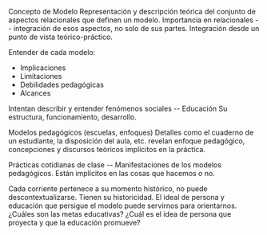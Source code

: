 Concepto de Modelo
Representación y descripción teórica del conjunto de aspectos relacionales que definen un modelo.
Importancia en relacionales -- integración  de esos aspectos, no solo de sus partes.
Integración desde un punto de vista teórico-práctico.

Entender de cada modelo:
- Implicaciones
- Limitaciones
- Debilidades pedagógicas
- Alcances

Intentan describir y entender fenómenos sociales  -- Educación 
Su estructura, funcionamiento, desarrollo.

Modelos pedagógicos (escuelas, enfoques)
Detalles como el cuaderno de un estudiante, la disposición del aula, etc. revelan enfoque pedagógico, concepciones y discursos teóricos implícitos en la práctica.

Prácticas cotidianas de clase -- Manifestaciones de los modelos pedagógicos.
Están implícitos en las cosas que hacemos o no.

Cada corriente pertenece a su momento histórico, no puede descontextualizarse. Tienen su historicidad.
El ideal de persona y educación que persigue el modelo puede servirnos para orientarnos.
¿Cuáles son las metas educativas? ¿Cuál es el idea de persona que proyecta y que la educación promueve?